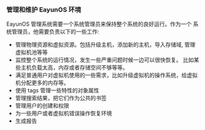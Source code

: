 ### 管理和维护 EayunOS 环境

EayunOS 管理系统需要一个系统管理员来保持整个系统的良好运行。作为一个
系统管理员，他需要负责以下的一些工作:

-   管理物理资源和虚拟资源。包括升级主机，添加新的主机，导入存储域,
    管理虚拟机池等等
-   监控整个系统的运行情况，发生一些严重问题时候一边可以很快恢复。
    比如某些主机负载太高，内存或者存储空间不够等等。
-   满足普通用户对虚拟机使用的一些需求，比如升级虚拟机的操作系统，给虚拟机分配更多的内存等。
-   使用 tags 管理一些特性的对象属性
-   管理搜索结果，把它们作为公共的书签
-   管理用户的创建和权限
-   为一些用户或者虚拟机错误操作恢复环境
-   生成报告
